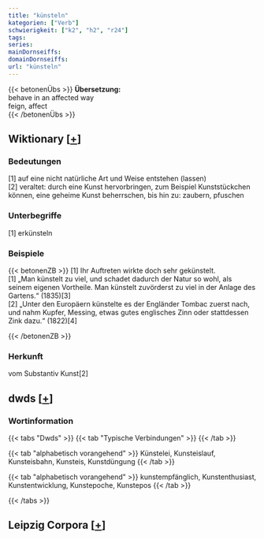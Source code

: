 ```yaml
---
title: "künsteln"
kategorien: ["Verb"]
schwierigkeit: ["k2", "h2", "r24"]
tags:
series:
mainDornseiffs:
domainDornseiffs:
url: "künsteln"
---
```


{{< betonenÜbs >}}
**Übersetzung:**  
behave in an affected  way  
feign, affect  
{{< /betonenÜbs >}}

## Wiktionary [[+](https://de.wiktionary.org/wiki/künsteln)]

### Bedeutungen
[1] auf eine nicht natürliche Art und Weise entstehen (lassen)  
[2] veraltet: durch eine Kunst hervorbringen, zum Beispiel Kunststückchen können, eine geheime Kunst beherrschen, bis hin zu: zaubern, pfuschen  

### Unterbegriffe
[1] erkünsteln  

### Beispiele
{{< betonenZB >}}
[1] Ihr Auftreten wirkte doch sehr gekünstelt.  
[1] „Man künstelt zu viel, und schadet dadurch der Natur so wohl, als seinem eigenen Vortheile. Man künstelt zuvörderst zu viel in der Anlage des Gartens.“ (1835)[3]  
[2] „Unter den Europäern künstelte es der Engländer Tombac zuerst nach, und nahm Kupfer, Messing, etwas gutes englisches Zinn oder stattdessen Zink dazu.“ (1822)[4]  

{{< /betonenZB >}}
### Herkunft
vom Substantiv Kunst[2]  



## dwds [[+](https://www.dwds.de/wb/künsteln)]

### Wortinformation
{{< tabs "Dwds" >}}
{{< tab "Typische Verbindungen" >}}
{{< /tab >}}

{{< tab "alphabetisch vorangehend" >}}
Künstelei, Kunsteislauf, Kunsteisbahn, Kunsteis, Kunstdüngung
{{< /tab >}}

{{< tab "alphabetisch vorangehend" >}}
kunstempfänglich, Kunstenthusiast, Kunstentwicklung, Kunstepoche, Kunstepos
{{< /tab >}}

{{< /tabs >}}

## Leipzig Corpora [[+](https://corpora.uni-leipzig.de/en/res?word=künsteln&corpusId=deu_newscrawl-public_2018)]

